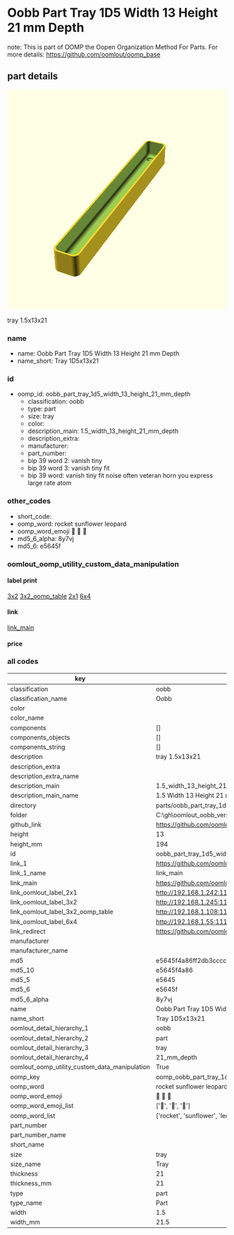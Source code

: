 # Oobb Part Tray 1D5 Width 13 Height 21 mm Depth  

note: This is part of OOMP the Oopen Organization Method For Parts. For more details: https://github.com/oomlout/oomp_base

##  part details
  

[![](3dpr.png)](3dpr.png)

tray 1.5x13x21



### name
* name: Oobb Part Tray 1D5 Width 13 Height 21 mm Depth
* name_short: Tray 1D5x13x21 
### id
* oomp_id: oobb_part_tray_1d5_width_13_height_21_mm_depth
  * classification: oobb
  * type: part
  * size: tray
  * color: 
  * description_main: 1.5_width_13_height_21_mm_depth
  * description_extra: 
  * manufacturer: 
  * part_number: 
  * bip 39 word 2: vanish tiny
  * bip 39 word 3: vanish tiny fit
  * bip 39 word: vanish tiny fit noise often veteran horn you express large rate atom

### other_codes
* short_code: 
* oomp_word: rocket sunflower leopard
* oomp_word_emoji :rocket: :sunflower: :leopard:
* md5_6_alpha: 8y7vj
* md5_6: e5645f






### oomlout_oomp_utility_custom_data_manipulation
#### label print
[3x2](http://192.168.1.245:1112/?label=oomp%208y7vj)
[3x2_oomp_table](http://192.168.1.108:1112/?label=oomp%208y7vj)
[2x1](http://192.168.1.242:1112/?label=oomp%208y7vj)
[6x4](http://192.168.1.55:1112/?label=oomp%208y7vj)    

#### link

[link_main](https://github.com/oomlout/oomlout_oobb_version_4_generated_parts/tree/main/navigation_oomp/oobb/part/tray/1.5_width_13_height_21_mm_depth/part)                              

#### price







### all codes 
| key | value |  
| --- | --- |  
| classification | oobb |  
| classification_name | Oobb |  
| color |  |  
| color_name |  |  
| components | [] |  
| components_objects | [] |  
| components_string | [] |  
| description | tray 1.5x13x21 |  
| description_extra |  |  
| description_extra_name |  |  
| description_main | 1.5_width_13_height_21_mm_depth |  
| description_main_name | 1.5 Width 13 Height 21 mm Depth |  
| directory | parts/oobb_part_tray_1d5_width_13_height_21_mm_depth |  
| folder | C:\gh\oomlout_oobb_version_4_generated_parts\parts\oobb_part_tray_1d5_width_13_height_21_mm_depth |  
| github_link | https://github.com/oomlout/oomlout_oomp_part_src/tree/main/parts/oobb_part_tray_1d5_width_13_height_21_mm_depth |  
| height | 13 |  
| height_mm | 194 |  
| id | oobb_part_tray_1d5_width_13_height_21_mm_depth |  
| link_1 | https://github.com/oomlout/oomlout_oobb_version_4_generated_parts/tree/main/navigation_oomp/oobb/part/tray/1.5_width_13_height_21_mm_depth/part |  
| link_1_name | link_main |  
| link_main | https://github.com/oomlout/oomlout_oobb_version_4_generated_parts/tree/main/navigation_oomp/oobb/part/tray/1.5_width_13_height_21_mm_depth/part |  
| link_oomlout_label_2x1 | http://192.168.1.242:1112/?label=oomp%208y7vj |  
| link_oomlout_label_3x2 | http://192.168.1.245:1112/?label=oomp%208y7vj |  
| link_oomlout_label_3x2_oomp_table | http://192.168.1.108:1112/?label=oomp%208y7vj |  
| link_oomlout_label_6x4 | http://192.168.1.55:1112/?label=oomp%208y7vj |  
| link_redirect | https://github.com/oomlout/oomlout_oobb_version_4_generated_parts/tree/main/parts/oobb_tray_1d5_13_21 |  
| manufacturer |  |  
| manufacturer_name |  |  
| md5 | e5645f4a86ff2db3ccccd95cafb89f8a |  
| md5_10 | e5645f4a86 |  
| md5_5 | e5645 |  
| md5_6 | e5645f |  
| md5_6_alpha | 8y7vj |  
| name | Oobb Part Tray 1D5 Width 13 Height 21 mm Depth |  
| name_short | Tray 1D5x13x21  |  
| oomlout_detail_hierarchy_1 | oobb |  
| oomlout_detail_hierarchy_2 | part |  
| oomlout_detail_hierarchy_3 | tray |  
| oomlout_detail_hierarchy_4 | 21_mm_depth |  
| oomlout_oomp_utility_custom_data_manipulation | True |  
| oomp_key | oomp_oobb_part_tray_1d5_width_13_height_21_mm_depth |  
| oomp_word | rocket sunflower leopard |  
| oomp_word_emoji | :rocket: :sunflower: :leopard: |  
| oomp_word_emoji_list | [':rocket:', ':sunflower:', ':leopard:'] |  
| oomp_word_list | ['rocket', 'sunflower', 'leopard'] |  
| part_number |  |  
| part_number_name |  |  
| short_name |  |  
| size | tray |  
| size_name | Tray |  
| thickness | 21 |  
| thickness_mm | 21 |  
| type | part |  
| type_name | Part |  
| width | 1.5 |  
| width_mm | 21.5 |  
